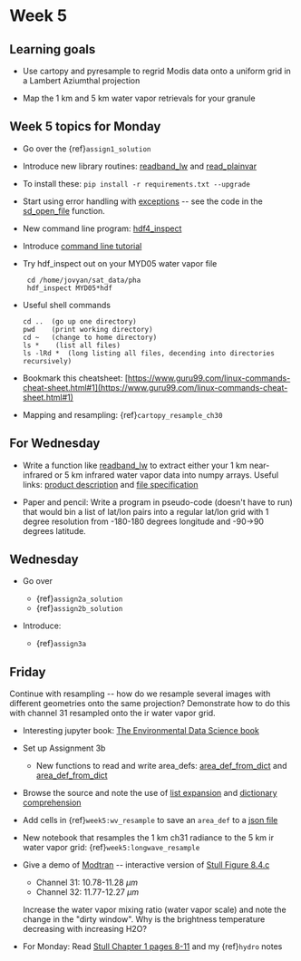 # Week 5

## Learning goals

* Use cartopy and pyresample to regrid Modis data onto a uniform grid in a Lambert Aziumthal projection

* Map the 1 km and 5 km water vapor retrievals for your granule

## Week 5 topics for Monday

* Go over the {ref}`assign1_solution`

* Introduce new library routines: [readband_lw](https://phaustin.github.io/a301_web/_modules/sat_lib/modischan_read.html#readband_lw) and [read_plainvar](https://phaustin.github.io/a301_web/_modules/sat_lib/modischan_read.html#read_plainvar)

* To install these:  `pip install -r requirements.txt --upgrade`

* Start using error handling with [exceptions](https://pythonnumericalmethods.berkeley.edu/notebooks/chapter10.03-Try-Except.html) -- see the code in the [sd_open_file](https://phaustin.github.io/a301_web/_modules/sat_lib/modischan_read.html#read_plainvar) function.

* New command line program:  [hdf4_inspect](https://phaustin.github.io/a301_web/index.html)

* Introduce [command line tutorial](https://realpython.com/python-command-line-arguments/)

* Try hdf_inspect out on your MYD05 water vapor file

       cd /home/jovyan/sat_data/pha
       hdf_inspect MYD05*hdf

 * Useful shell commands

       cd ..  (go up one directory)
       pwd    (print working directory)
       cd ~   (change to home directory)
       ls *    (list all files)
       ls -lRd *  (long listing all files, decending into directories recursively)

* Bookmark this cheatsheet:  [https://www.guru99.com/linux-commands-cheat-sheet.html#1](https://www.guru99.com/linux-commands-cheat-sheet.html#1)

 * Mapping and resampling:  {ref}`cartopy_resample_ch30`

## For Wednesday

* Write a function like [readband_lw](https://github.com/phaustin/a301_students_eoas/blob/main/a301_libraries/sat_lib/src/sat_lib/modischan_read.py#L6) to extract either your 1 km near-infrared or 5 km infrared water vapor data into numpy arrays.  Useful links: [product description](https://ladsweb.modaps.eosdis.nasa.gov/missions-and-measurements/products/MYD05_L2) and
[file specification](https://atmosphere-imager.gsfc.nasa.gov/sites/default/files/ModAtmo/MYD05_L2.C6.CDL.fs)

* Paper and pencil:  Write a program in pseudo-code (doesn't have to run) that would bin a list of lat/lon pairs into a regular lat/lon grid with 1 degree resolution from -180-180 degrees longitude and -90->90 degrees latitude.

## Wednesday

- Go over 
  - {ref}`assign2a_solution` 
  - {ref}`assign2b_solution`
 
- Introduce:
  - {ref}`assign3a`
  
## Friday

Continue with resampling -- how do we resample several images with different geometries onto
the same projection?  Demonstrate how to do this with channel 31 resampled onto the ir water vapor
grid.

- Interesting jupyter book:  [The Environmental Data Science book](https://the-environmental-ds-book.netlify.app/welcome.html)

- Set up Assignment 3b

  - New functions to read and write area_defs: [area_def_from_dict](https://phaustin.github.io/a301_web/full_listing.html#sat_lib.mapping.area_def_to_dict) and
[area_def_from_dict](https://phaustin.github.io/a301_web/full_listing.html#sat_lib.mapping.area_def_from_dict)

- Browse the source and note the use of [list expansion](https://note.nkmk.me/en/python-argument-expand/) and [dictionary comprehension](https://www.programiz.com/python-programming/dictionary-comprehension)

- Add cells in {ref}`week5:wv_resample` to save an `area_def` to a [json file](https://realpython.com/python-json/)

- New notebook that resamples the 1 km ch31 radiance to the 5 km ir water vapor grid: {ref}`week5:longwave_resample`

- Give a demo of [Modtran](http://climatemodels.uchicago.edu/modtran/) -- interactive version of 
  [Stull Figure 8.4.c](https://www.eoas.ubc.ca/books/Practical_Meteorology/prmet102/Ch08-satellite_radar-v102b.pdf)
  
  - Channel 31:  10.78-11.28 $\mu m$
  - Channel 32:  11.77-12.27 $\mu m$

  Increase the water vapor mixing ratio (water vapor scale) and note the change in the "dirty window".  Why is the brightness temperature decreasing with increasing H2O?

- For Monday: Read [Stull Chapter 1 pages 8-11](https://www.eoas.ubc.ca/books/Practical_Meteorology/prmet102/Ch01-atmos-v102b.pdf) and my   {ref}`hydro` notes

